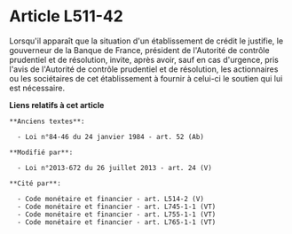 # Article L511-42

Lorsqu'il apparaît que la situation d'un établissement de crédit le justifie, le gouverneur de la Banque de France, président
de l'Autorité de contrôle prudentiel et de résolution, invite, après avoir, sauf en cas d'urgence, pris l'avis de l'Autorité
de contrôle prudentiel et de résolution, les actionnaires ou les sociétaires de cet établissement à fournir à celui-ci le
soutien qui lui est nécessaire.

**Liens relatifs à cet article**

	**Anciens textes**:

	  - Loi n°84-46 du 24 janvier 1984 - art. 52 (Ab)

	**Modifié par**:

	  - Loi n°2013-672 du 26 juillet 2013 - art. 24 (V)

	**Cité par**:

	  - Code monétaire et financier - art. L514-2 (V)
	  - Code monétaire et financier - art. L745-1-1 (VT)
	  - Code monétaire et financier - art. L755-1-1 (VT)
	  - Code monétaire et financier - art. L765-1-1 (VT)
